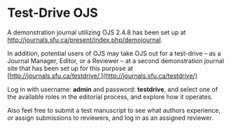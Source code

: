 # Test-Drive OJS

A demonstration journal utilizing OJS 2.4.8 has been set up at http://journals.sfu.ca/present/index.php/demojournal.

In addition, potential users of OJS may take OJS out for a test-drive – as a Journal Manager, Editor, or a Reviewer – at a second demonstration journal site that has been set up for this purpose at [http://journals.sfu.ca/testdrive/.](http://journals.sfu.ca/testdrive/)

Log in with username: **admin** and password: **testdrive**, and select one of the available roles in the editorial process, and explore how it operates.

Also feel free to submit a test manuscript to see what authors experience, or assign submissions to reviewers, and log in as an assigned reviewer.
